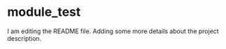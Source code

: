 # module_test
I am editing the README file. Adding some more details about the project description.
